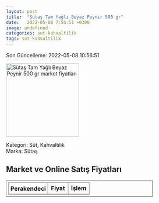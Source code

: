 ```yaml
---
layout: post
title:  "Sütaş Tam Yağlı Beyaz Peynir 500 gr"
date:   2022-05-08 7:56:51 +0300
image: undefined
categories: sut-kahvaltilik
tags: sut-kahvaltilik
---
```


Son Güncelleme: 2022-05-08 10:56:51

<img src="undefined" width="200" alt="Sütaş Tam Yağlı Beyaz Peynir 500 gr market fiyatları" />

Kategori: Süt, Kahvaltılık
<br />
Marka: Sütaş

<h2>Market ve Online Satış Fiyatları</h2>

<table border="1" style="padding: 5px;width:80%;">
  <tr>
    <td style="padding: 5px;"><strong>Perakendeci</strong></td>
    <td><strong>Fiyat</strong></td>
    <td><strong>İşlem</strong></td>
  </tr>
  
</table>
